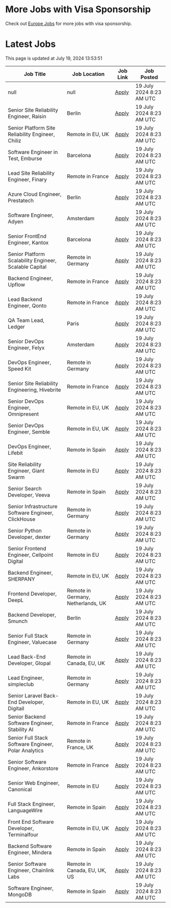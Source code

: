 # More Jobs with Visa Sponsorship

Check out [Europe Jobs](https://github.com/sureshparimi/europejobs#latest-jobs) for more jobs with visa sponsorship.

# Latest Jobs

This page is updated at July 19, 2024 13:53:51

| Job Title | Job Location | Job Link | Job Posted |
| --- | --- | --- | --- |
| null | null | [Apply](null) | 19 July 2024  8:23 AM UTC |
| Senior Site Reliability Engineer, Raisin | Berlin | [Apply](https://raisin.jobs.personio.de/job/870751?language=en&utm_source=Otta) | 19 July 2024  8:23 AM UTC |
| Senior Platform Site Reliability Engineer, Chiliz | Remote in EU, UK | [Apply](https://chiliz.bamboohr.com/careers/268?utm_source=Otta) | 19 July 2024  8:23 AM UTC |
| Software Engineer in Test, Emburse | Barcelona | [Apply](https://jobs.lever.co/emburse/dde91e07-a225-4f07-ab86-49234f5663d3?lever-source=Otta) | 19 July 2024  8:23 AM UTC |
| Lead Site Reliability Engineer, Finary | Remote in France | [Apply](https://jobs.ashbyhq.com/finary/d17a0d99-e6b9-420a-b719-0fa6cb06dfc9?utm_source=Otta) | 19 July 2024  8:23 AM UTC |
| Azure Cloud Engineer, Prestatech | Berlin | [Apply](https://prestatech.viterbit.site/azure-cloud-engineer-7ioLEx0Z0Udo7LBT/?utm_source=Otta) | 19 July 2024  8:23 AM UTC |
| Software Engineer, Adyen | Amsterdam | [Apply](https://boards.greenhouse.io/adyen/jobs/5044061?utm_source=Otta) | 19 July 2024  8:23 AM UTC |
| Senior FrontEnd Engineer, Kantox | Barcelona | [Apply](https://apply.workable.com/kantox/j/1B59A192A0/?utm_source=Otta) | 19 July 2024  8:23 AM UTC |
| Senior Platform Scalability Engineer, Scalable Capital | Remote in Germany | [Apply](https://jobs.smartrecruiters.com/ScalableGmbH/743999918955323--senior-platform-scalability-engineer-m-f-x-onsite-or-remote-in-germany-?utm_source=Otta) | 19 July 2024  8:23 AM UTC |
| Backend Engineer, Upflow | Remote in France | [Apply](https://jobs.ashbyhq.com/upflow/fc951a7e-b037-4e81-99c7-a5dae96c2e54?utm_source=Otta) | 19 July 2024  8:23 AM UTC |
| Lead Backend Engineer, Qonto | Remote in France | [Apply](https://jobs.lever.co/qonto/677eed9c-68b0-4fe2-9f38-34dc75acb990?lever-source=Otta) | 19 July 2024  8:23 AM UTC |
| QA Team Lead, Ledger | Paris | [Apply](https://jobs.lever.co/ledger/7788d186-9653-4d25-87f4-6e5b2340300d?lever-source=Otta) | 19 July 2024  8:23 AM UTC |
| Senior DevOps Engineer, Felyx | Amsterdam | [Apply](https://jobs.smartrecruiters.com/Felyx/743999919423361-senior-devops-engineer-cloud-platform?utm_source=Otta) | 19 July 2024  8:23 AM UTC |
| DevOps Engineer, Speed Kit | Remote in Germany | [Apply](https://join.com/companies/baqend/8665684-devops-engineer-all-genders-remote-or-hamburg?utm_source=Otta) | 19 July 2024  8:23 AM UTC |
| Senior Site Reliability Engineering, Hivebrite | Remote in France | [Apply](https://jobs.lever.co/hivebrite/2d08924a-25c3-47f5-92c2-3cabf9fea96b?lever-source=Otta) | 19 July 2024  8:23 AM UTC |
| Senior DevOps Engineer, Omnipresent | Remote in EU, UK | [Apply](https://www.omnipresent.com/jobs?gh_jid=4197121101&gh_src=51b52a62teu) | 19 July 2024  8:23 AM UTC |
| Senior DevOps Engineer, Semble | Remote in EU, UK | [Apply](https://semble.bamboohr.com/careers/69?utm_source=Otta) | 19 July 2024  8:23 AM UTC |
| DevOps Engineer, Lifebit | Remote in Spain | [Apply](https://apply.workable.com/lifebit-biotech-ltd/j/E6B207C301/?utm_source=Otta) | 19 July 2024  8:23 AM UTC |
| Site Reliability Engineer, Giant Swarm | Remote in EU | [Apply](https://giant-swarm.jobs.personio.de/job/180887?language=en&utm_source=Otta) | 19 July 2024  8:23 AM UTC |
| Senior Search Developer, Veeva | Remote in Spain | [Apply](https://jobs.lever.co/veeva/aafe1a7d-b897-49cc-af19-b0f36e42b319?lever-source=Otta) | 19 July 2024  8:23 AM UTC |
| Senior Infrastructure Software Engineer, ClickHouse | Remote in Germany | [Apply](https://boards.greenhouse.io/clickhouse/jobs/4842567004?utm_source=Otta) | 19 July 2024  8:23 AM UTC |
| Senior Python Developer, dexter | Remote in Germany | [Apply](https://join.com/companies/dexter-health/8637627-senior-python-developer-cloud-and-microservices-remote?utm_source=Otta) | 19 July 2024  8:23 AM UTC |
| Senior Frontend Engineer, Cellpoint Digital | Remote in EU | [Apply](https://cellpointdigital.bamboohr.com/careers/133?utm_source=Otta) | 19 July 2024  8:23 AM UTC |
| Backend Engineer, SHERPANY | Remote in EU, UK | [Apply](https://join.com/companies/sherpany/8624398-backend-engineer-europe-remote?utm_source=Otta) | 19 July 2024  8:23 AM UTC |
| Frontend Developer, DeepL | Remote in Germany, Netherlands, UK | [Apply](https://jobs.deepl.com/o/frontend-developer-fmd-ger-uk-nl-or-pl-4?utm_source=Otta) | 19 July 2024  8:23 AM UTC |
| Backend Developer, Smunch | Berlin | [Apply](https://smunch.jobs.personio.de/job/245013?language=en&utm_source=Otta) | 19 July 2024  8:23 AM UTC |
| Senior Full Stack Engineer, Valuecase | Remote in Germany | [Apply](https://join.com/companies/valuecase/8617078-senior-full-stack-engineer-with-frontend-focus-all-genders?utm_source=Otta) | 19 July 2024  8:23 AM UTC |
| Lead Back-End Developer, Glopal | Remote in Canada, EU, UK | [Apply](https://glopal.bamboohr.com/careers/69?utm_source=Otta) | 19 July 2024  8:23 AM UTC |
| Lead Engineer, simpleclub | Remote in Germany | [Apply](https://simpleclub.pinpointhq.com/en/postings/4e61d7b0-d7e3-4623-8630-b274c6ca4cf3?utm_source=Otta) | 19 July 2024  8:23 AM UTC |
| Senior Laravel Back-End Developer, Digitail | Remote in EU, UK | [Apply](https://digitail.io/?utm_source=otta.com) | 19 July 2024  8:23 AM UTC |
| Senior Backend Software Engineer, Stability AI | Remote in France | [Apply](http://stability.ai/careers?gh_jid=4166152101&utm_source=Otta) | 19 July 2024  8:23 AM UTC |
| Senior Full Stack Software Engineer, Polar Analytics | Remote in France, UK | [Apply](https://jobs.ashbyhq.com/polaranalytics/671fbf44-3b1c-4f73-8e36-8b9f51425a9d?utm_source=Otta) | 19 July 2024  8:23 AM UTC |
| Senior Software Engineer, Ankorstore | Remote in France | [Apply](https://jobs.ashbyhq.com/Ankorstore/4c8d5aba-fbb3-46fb-89d7-dda2c9d4afa0?utm_source=Otta) | 19 July 2024  8:23 AM UTC |
| Senior Web Engineer, Canonical | Remote in EU | [Apply](https://boards.greenhouse.io/canonical/jobs/4417916?utm_source=Otta) | 19 July 2024  8:23 AM UTC |
| Full Stack Engineer, LanguageWire | Remote in Spain | [Apply](https://apply.workable.com/languagewire/j/5CBA056B84/?utm_source=Otta) | 19 July 2024  8:23 AM UTC |
| Front End Software Developer, Terminalfour | Remote in EU, UK | [Apply](https://terminalfour.hirehive.com/job/110716/front-end-software-developer-remote-remote-europe?utm_source=Otta) | 19 July 2024  8:23 AM UTC |
| Backend Software Engineer, Mindera | Remote in Spain | [Apply](https://apply.workable.com/minderacraft/j/BC8AFCC526/?utm_source=Otta) | 19 July 2024  8:23 AM UTC |
| Senior Software Engineer, Chainlink Labs | Remote in Canada, EU, UK, US | [Apply](https://jobs.lever.co/chainlink/24b51d24-e2b5-4f77-a782-a41f3dffd768?lever-source=Otta) | 19 July 2024  8:23 AM UTC |
| Software Engineer, MongoDB | Remote in Spain | [Apply](https://www.mongodb.com/careers/job/?gh_jid=5043254&utm_source=Otta) | 19 July 2024  8:23 AM UTC |
